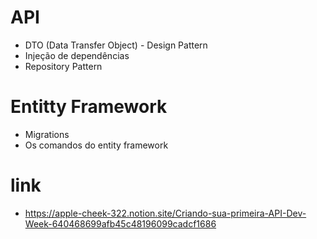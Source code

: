 # API
- DTO (Data Transfer Object) - Design Pattern
- Injeção de dependências
- Repository Pattern

# Entitty Framework
- Migrations
- Os comandos do entity framework

# link
- https://apple-cheek-322.notion.site/Criando-sua-primeira-API-Dev-Week-640468699afb45c48196099cadcf1686